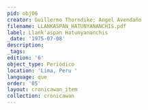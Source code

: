 ```yaml
---
pid: obj06
creator: Guillermo Thorndike; Angel Avendaño
filename: LLANKASPAN_HATUNYANANCHIS.pdf
label: Llank'aspan Hatunyananchis
_date: '1975-07-08'
description:
_tags:
edition: '6'
object_type: Periódico
location: 'Lima, Peru '
language: que
order: '05'
layout: cronicawan_item
collection: cronicawan
---
```

